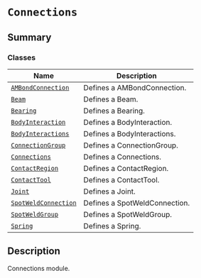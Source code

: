 # `Connections`

<a id="summary"></a>

## Summary

### Classes

| Name | Description |
|------------------------------------------------------------------------------------------------------------------------------------------|-------------------------------|
| [`AMBondConnection`](AMBondConnection.md#ansys.mechanical.stubs.v241.Ansys.ACT.Automation.Mechanical.Connections.AMBondConnection)       | Defines a AMBondConnection.   |
| [`Beam`](Beam.md#ansys.mechanical.stubs.v241.Ansys.ACT.Automation.Mechanical.Connections.Beam)                                           | Defines a Beam.               |
| [`Bearing`](Bearing.md#ansys.mechanical.stubs.v241.Ansys.ACT.Automation.Mechanical.Connections.Bearing)                                  | Defines a Bearing.            |
| [`BodyInteraction`](BodyInteraction.md#ansys.mechanical.stubs.v241.Ansys.ACT.Automation.Mechanical.Connections.BodyInteraction)          | Defines a BodyInteraction.    |
| [`BodyInteractions`](BodyInteractions.md#ansys.mechanical.stubs.v241.Ansys.ACT.Automation.Mechanical.Connections.BodyInteractions)       | Defines a BodyInteractions.   |
| [`ConnectionGroup`](ConnectionGroup.md#ansys.mechanical.stubs.v241.Ansys.ACT.Automation.Mechanical.Connections.ConnectionGroup)          | Defines a ConnectionGroup.    |
| [`Connections`](Connections.md#ansys.mechanical.stubs.v241.Ansys.ACT.Automation.Mechanical.Connections.Connections)                      | Defines a Connections.        |
| [`ContactRegion`](ContactRegion.md#ansys.mechanical.stubs.v241.Ansys.ACT.Automation.Mechanical.Connections.ContactRegion)                | Defines a ContactRegion.      |
| [`ContactTool`](ContactTool.md#ansys.mechanical.stubs.v241.Ansys.ACT.Automation.Mechanical.Connections.ContactTool)                      | Defines a ContactTool.        |
| [`Joint`](Joint.md#ansys.mechanical.stubs.v241.Ansys.ACT.Automation.Mechanical.Connections.Joint)                                        | Defines a Joint.              |
| [`SpotWeldConnection`](SpotWeldConnection.md#ansys.mechanical.stubs.v241.Ansys.ACT.Automation.Mechanical.Connections.SpotWeldConnection) | Defines a SpotWeldConnection. |
| [`SpotWeldGroup`](SpotWeldGroup.md#ansys.mechanical.stubs.v241.Ansys.ACT.Automation.Mechanical.Connections.SpotWeldGroup)                | Defines a SpotWeldGroup.      |
| [`Spring`](Spring.md#ansys.mechanical.stubs.v241.Ansys.ACT.Automation.Mechanical.Connections.Spring)                                     | Defines a Spring.             |

<a id="description"></a>

## Description

Connections module.

<!-- !! processed by numpydoc !! -->

